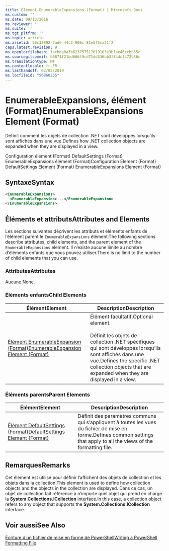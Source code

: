 ```yaml
---
title: Élément EnumerableExpansions (Format) | Microsoft Docs
ms.custom: ''
ms.date: 09/13/2016
ms.reviewer: ''
ms.suite: ''
ms.tgt_pltfrm: ''
ms.topic: article
ms.assetid: 50c33892-2ade-44c2-906c-81e5f5ca21f2
caps.latest.revision: 9
ms.openlocfilehash: 1ecbda8a3b623757517019105e3b1ee46ccbb55c
ms.sourcegitcommit: b6871f21bd666f9cd71dd336bb3f844cf472b56c
ms.translationtype: MT
ms.contentlocale: fr-FR
ms.lasthandoff: 02/03/2019
ms.locfileid: "56860255"
---
```

# <a name="enumerableexpansions-element-format"></a><span data-ttu-id="f0633-102">EnumerableExpansions, élément (Format)</span><span class="sxs-lookup"><span data-stu-id="f0633-102">EnumerableExpansions Element (Format)</span></span>

<span data-ttu-id="f0633-103">Définit comment les objets de collection .NET sont développés lorsqu’ils sont affichés dans une vue.</span><span class="sxs-lookup"><span data-stu-id="f0633-103">Defines how .NET collection objects are expanded when they are displayed in a view.</span></span>

<span data-ttu-id="f0633-104">Configuration élément (Format) DefaultSettings (Format) EnumerableExpansions élément (Format)</span><span class="sxs-lookup"><span data-stu-id="f0633-104">Configuration Element (Format) DefaultSettings Element (Format) EnumerableExpansions Element (Format)</span></span>

## <a name="syntax"></a><span data-ttu-id="f0633-105">Syntaxe</span><span class="sxs-lookup"><span data-stu-id="f0633-105">Syntax</span></span>

```xml
<EnumerableExpansions>
  <EnumerableExpansion>...</EnumerableExpansion>
</EnumerableExpansions>
```

## <a name="attributes-and-elements"></a><span data-ttu-id="f0633-106">Éléments et attributs</span><span class="sxs-lookup"><span data-stu-id="f0633-106">Attributes and Elements</span></span>

<span data-ttu-id="f0633-107">Les sections suivantes décrivent les attributs et éléments enfants de l’élément parent le `EnumerableExpansions` élément.</span><span class="sxs-lookup"><span data-stu-id="f0633-107">The following sections describe attributes, child elements, and the parent element of the `EnumerableExpansions` element.</span></span> <span data-ttu-id="f0633-108">Il n’existe aucune limite au nombre d’éléments enfants que vous pouvez utiliser.</span><span class="sxs-lookup"><span data-stu-id="f0633-108">There is no limit to the number of child elements that you can use.</span></span>

### <a name="attributes"></a><span data-ttu-id="f0633-109">Attributes</span><span class="sxs-lookup"><span data-stu-id="f0633-109">Attributes</span></span>

<span data-ttu-id="f0633-110">Aucune.</span><span class="sxs-lookup"><span data-stu-id="f0633-110">None.</span></span>

### <a name="child-elements"></a><span data-ttu-id="f0633-111">Éléments enfants</span><span class="sxs-lookup"><span data-stu-id="f0633-111">Child Elements</span></span>

|<span data-ttu-id="f0633-112">Élément</span><span class="sxs-lookup"><span data-stu-id="f0633-112">Element</span></span>|<span data-ttu-id="f0633-113">Description</span><span class="sxs-lookup"><span data-stu-id="f0633-113">Description</span></span>|
|-------------|-----------------|
|[<span data-ttu-id="f0633-114">Élément EnumerableExpansion (Format)</span><span class="sxs-lookup"><span data-stu-id="f0633-114">EnumerableExpansion Element (Format)</span></span>](./enumerableexpansion-element-format.md)|<span data-ttu-id="f0633-115">Élément facultatif.</span><span class="sxs-lookup"><span data-stu-id="f0633-115">Optional element.</span></span><br /><br /> <span data-ttu-id="f0633-116">Définit les objets de collection .NET spécifiques qui sont développés lorsqu’ils sont affichés dans une vue.</span><span class="sxs-lookup"><span data-stu-id="f0633-116">Defines the specific .NET collection objects that are expanded when they are displayed in a view.</span></span>|

### <a name="parent-elements"></a><span data-ttu-id="f0633-117">Éléments parents</span><span class="sxs-lookup"><span data-stu-id="f0633-117">Parent Elements</span></span>

|<span data-ttu-id="f0633-118">Élément</span><span class="sxs-lookup"><span data-stu-id="f0633-118">Element</span></span>|<span data-ttu-id="f0633-119">Description</span><span class="sxs-lookup"><span data-stu-id="f0633-119">Description</span></span>|
|-------------|-----------------|
|[<span data-ttu-id="f0633-120">Élément DefaultSettings (Format)</span><span class="sxs-lookup"><span data-stu-id="f0633-120">DefaultSettings Element (Format)</span></span>](./defaultsettings-element-format.md)|<span data-ttu-id="f0633-121">Définit des paramètres communs qui s’appliquent à toutes les vues du fichier de mise en forme.</span><span class="sxs-lookup"><span data-stu-id="f0633-121">Defines common settings that apply to all the views of the formatting file.</span></span>|

## <a name="remarks"></a><span data-ttu-id="f0633-122">Remarques</span><span class="sxs-lookup"><span data-stu-id="f0633-122">Remarks</span></span>

<span data-ttu-id="f0633-123">Cet élément est utilisé pour définir l’affichent des objets de collection et les objets dans la collection.</span><span class="sxs-lookup"><span data-stu-id="f0633-123">This element is used to define how collection objects and the objects in the collection are displayed.</span></span> <span data-ttu-id="f0633-124">Dans ce cas, un objet de collection fait référence à n’importe quel objet qui prend en charge la **System.Collections.ICollection** interface.</span><span class="sxs-lookup"><span data-stu-id="f0633-124">In this case, a collection object refers to any object that supports the  **System.Collections.ICollection** interface.</span></span>

## <a name="see-also"></a><span data-ttu-id="f0633-125">Voir aussi</span><span class="sxs-lookup"><span data-stu-id="f0633-125">See Also</span></span>

[<span data-ttu-id="f0633-126">Écriture d’un fichier de mise en forme de PowerShell</span><span class="sxs-lookup"><span data-stu-id="f0633-126">Writing a PowerShell Formatting File</span></span>](./writing-a-powershell-formatting-file.md)
